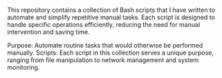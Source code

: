 This repository contains a collection of Bash scripts that I have written to automate and simplify repetitive manual tasks. Each script is designed to handle specific operations efficiently, reducing the need for manual intervention and saving time.

Purpose: Automate routine tasks that would otherwise be performed manually.
Scripts: Each script in this collection serves a unique purpose, ranging from file manipulation to network management and system monitoring.

